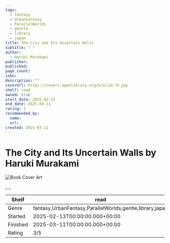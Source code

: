 ```yaml
---
tags:
  - fantasy
  - UrbanFantasy
  - ParallelWorlds
  - gentle
  - library
  - japan
title: The City and Its Uncertain Walls
subtitle: " "
author:
  - Haruki Murakami
publisher:
published:
page_count:
isbn:
description: ""
coverUrl: https://covers.openlibrary.org/b/olid/-M.jpg
shelf: read
owned: true
start_date: 2025-02-13
end_date: 2025-03-11
rating: 3
recommended_by:
  name:
  url:
created: 2025-03-11
---
```


# The City and Its Uncertain Walls by Haruki Murakami

![Book Cover Art](https://covers.openlibrary.org/b/olid/-M.jpg)

_ _

| Shelf | read |
| --- | --- |
| Genre | fantasy,UrbanFantasy,ParallelWorlds,gentle,library,japan |
| Started | 2025-02-13T00:00:00.000+00:00 |
| Finished | 2025-03-11T00:00:00.000+00:00 |
| Rating | 3/5 |

